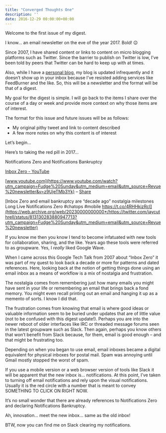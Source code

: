 ```yaml
---
title: "Converged Thoughts One"
description: ''
date: 2016-12-29 00:00:00+00:00
---
```


Welcome to the first issue of my digest.

I know… an email newsletter on the eve of the year 2017. Bold! :wink:

Since 2007, I have shared content or links to content on micro blogging platforms such as Twitter. Since the barrier to publish on Twitter is low, I’ve been told by peers that Twitter can be hard to keep up with at times.

Also, while I have a [personal blog](http://jaycuthrell.com/blog?utm_campaign=Fudge%20Sunday&utm_medium=email&utm_source=Revue%20newsletter), my blog is updated infrequently and it doesn’t show up in your inbox because I’ve resisted adding services like FeedBurner and the like. So, this will be a newsletter and the format will be that of a digest.

My goal for the digest is simple. I will go back to the items I share over the course of a day or week and provide more context on why those items are of interest.

The format for this issue and future issues will be as follows:

* My original pithy tweet and link to content described
* A few more notes on why this content is of interest

Let’s begin…



Here’s to taking the red pill in 2017…

Notifications Zero and Notifications Bankruptcy

[Inbox Zero - YouTube](https://www.youtube.com/watch?utm_campaign=Fudge%20Sunday&utm_medium=email&utm_source=Revue%20newsletter&v=z9UjeTMb3Yk)

[www.youtube.com](https://www.youtube.com/watch?utm_campaign=Fudge%20Sunday&utm_medium=email&utm_source=Revue%20newsletter&v=z9UjeTMb3Yk) – [Share](http://rev.vu/beY5R?utm_campaign=Issue&utm_content=share&utm_medium=email&utm_source=Fudge+Sunday)

[Inbox Zero and email bankruptcy are “decade ago” nostalgia milestones Long Live Notifications Zero #chatops #mobile https://t.co/4RHHkizRcI](https://web.archive.org/web/20230000000000*/https://twitter.com/jaycuthrell/status/813130283880947713?utm_campaign=Fudge%20Sunday&utm_medium=email&utm_source=Revue%20newsletter)

If you know me then you know I tend to become infatuated with new tools for collaboration, sharing, and the like. Years ago these tools were referred to as groupware. Yes, I *really* liked Google Wave.

When I came across this Google Tech Talk from 2007 about “Inbox Zero” it was part of my quest to look back a decade or more for patterns and dated references. Here, looking back at the notion of getting things done using an email inbox as a means of workflow is a mix of nostalgia and frustration.

The nostalgia comes from remembering just how many emails you might have sent in your life or remembering an email that brings back a fond memory. You might even recall printing out an email and hanging it up as a memento of sorts. I know I did that.

The frustration comes from knowing that email is where good ideas or valuable information seem to be buried under updates that are of little value (not to be confused with this digest update!). Perhaps you are into the newer reboot of older interfaces like IRC or threaded message forums seen in the latest groupware such as Slack. Then again, perhaps you know others that won’t benefit from Slack because, for them, email is good enough – and that might be frustrating too.

Depending on when you began to use email, email inboxes became a digital equivalent for physical inboxes for postal mail. Spam was annoying until Gmail mostly stopped the worst of spam.

If you use a mobile version or a web browser version of tools like Slack it will be apparent that the new inbox is… notifications. At this point, I’ve taken to turning off email notifications and rely upon the visual notifications. Usually it is the red circle with a number that is meant to convey SOMETHING TO CLICK ON RIGHT NOW.

It’s no small wonder that there are already references to Notifications Zero and declaring Notifications Bankruptcy.

Ah, innovation… meet the new inbox… same as the old inbox!

BTW, now you can find me on Slack clearing my notifications.

